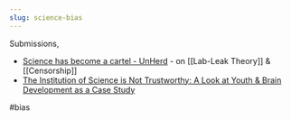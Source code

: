```yaml
---
slug: science-bias
---
```


Submissions,

- [Science has become a cartel - UnHerd](https://www.reddit.com/r/TheMotte/comments/nqjg0x/science_has_become_a_cartel_unherd/) - on [[Lab-Leak Theory]] & [[Censorship]]
- [The Institution of Science is Not Trustworthy: A Look at Youth & Brain Development as a Case Study](https://www.reddit.com/r/TheMotte/comments/npy71v/the_institution_of_science_is_not_trustworthy_a/)


#bias